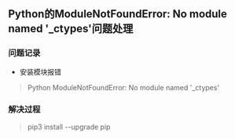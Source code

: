 ## Python的ModuleNotFoundError: No module named '_ctypes'问题处理

### 问题记录

- 安装模块报错

> Python ModuleNotFoundError: No module named '_ctypes'

### 解决过程

> pip3 install --upgrade pip